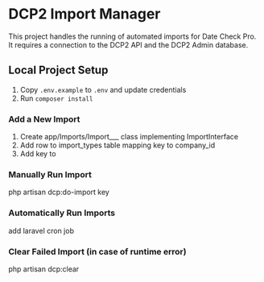 # DCP2 Import Manager

This project handles the running of automated imports for Date Check Pro.  
It requires a connection to the DCP2 API and the DCP2 Admin database.

## Local Project Setup
1. Copy `.env.example` to `.env` and update credentials
2. Run `composer install`

### Add a New Import
1. Create app/Imports/Import___ class implementing ImportInterface
2. Add row to import_types table mapping key to company_id
3. Add key to 

### Manually Run Import
php artisan dcp:do-import key

### Automatically Run Imports
add laravel cron job

### Clear Failed Import (in case of runtime error)
php artisan dcp:clear
